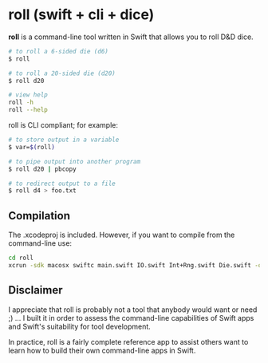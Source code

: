 # roll (swift + cli + dice)

**roll** is a command-line tool written in Swift that allows you to roll D&D dice.

~~~ sh
# to roll a 6-sided die (d6)
$ roll 

# to roll a 20-sided die (d20)
$ roll d20

# view help
roll -h
roll --help
~~~

roll is CLI compliant; for example:

~~~ sh
# to store output in a variable
$ var=$(roll) 

# to pipe output into another program
$ roll d20 | pbcopy 

# to redirect output to a file
$ roll d4 > foo.txt
~~~


## Compilation

The .xcodeproj is included. However, if you want to compile from the command-line use:

~~~ sh
cd roll
xcrun -sdk macosx swiftc main.swift IO.swift Int+Rng.swift Die.swift -o roll
~~~

## Disclaimer

I appreciate that roll is probably not a tool that anybody would want or need ;) ... I built it in order to assess the command-line capabilities of Swift apps and Swift's suitability for tool development.

In practice, roll is a fairly complete reference app to assist others want to learn how to build their own command-line apps in Swift.